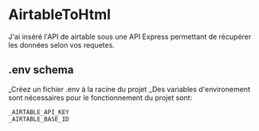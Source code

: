# AirtableToHtml

J'ai inséré l'API de airtable sous une API Express permettant  de récupérer les données selon vos requetes.

## .env schema

_Créez un fichier .env à la racine du projet
_Des variables d'environement sont nécessaires pour le fonctionnement du projet sont:
    
    _AIRTABLE_API_KEY
    _AIRTABLE_BASE_ID
